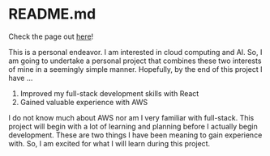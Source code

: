 <h1>README.md</h1>

<p>Check the page out <a href="https://master.d19gsti4yiutb.amplifyapp.com">here</a>!</p>

This is a personal endeavor. I am interested in cloud computing and AI. So, I am going to undertake a personal project that combines these two interests of mine in a seemingly simple manner. Hopefully, by the end of this project I have ...

<ol>
  <li>Improved my full-stack development skills with React</li>
  <li>Gained valuable experience with AWS</li>
</ol>
  
I do not know much about AWS nor am I very familiar with full-stack. This project will begin with a lot of learning and planning before I actually begin development. These are two things I have been meaning to gain experience with. So, I am excited for what I will learn during this project.
